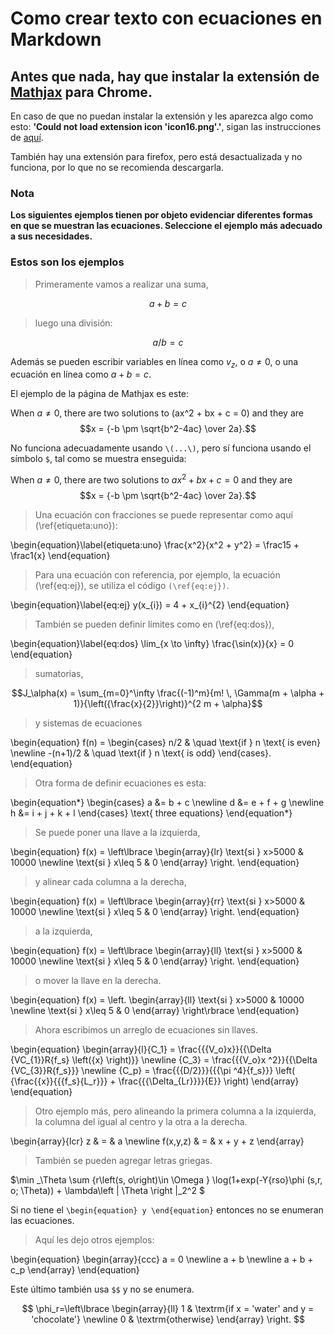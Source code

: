 # Como crear texto con ecuaciones en Markdown

## Antes que nada, hay que instalar la extensión de [Mathjax](https://chrome.google.com/webstore/detail/mathjax-plugin-for-github/ioemnmodlmafdkllaclgeombjnmnbima/related) para Chrome.

En caso de que no puedan instalar la extensión y les aparezca algo como esto:
**'Could not load extension icon 'icon16.png'.'**, sigan las instrucciones de [aquí](https://github.com/orsharir/github-mathjax/issues/24#issuecomment-462956434).

También hay una extensión para firefox, pero está desactualizada y no funciona, por lo que no se recomienda descargarla. 

### Nota
**Los siguientes ejemplos tienen por objeto evidenciar diferentes formas en que se muestran las ecuaciones. Seleccione el ejemplo más adecuado a sus necesidades.** 


### Estos son los ejemplos

>Primeramente vamos a realizar una suma,

$$a+b=c$$


>luego una división:

$$a/b=c$$


Además se pueden escribir variables en línea como $v_z$, o  $a \ne 0$, o una ecuación en línea como $a + b = c$.

El ejemplo de la página de Mathjax es este:

When $a \ne 0$, there are two solutions to \(ax^2 + bx + c = 0\) and they are
$$x = {-b \pm \sqrt{b^2-4ac} \over 2a}.$$


No funciona adecuadamente usando `\(...\)`, pero sí funciona usando el símbolo `$`, tal como se muestra enseguida:

When $a \ne 0$, there are two solutions to $ax^2 + bx + c = 0$ and they are
$$x = {-b \pm \sqrt{b^2-4ac} \over 2a}.$$


>Una ecuación con fracciones se puede representar como aquí (\ref{etiqueta:uno}):

\begin{equation}\label{etiqueta:uno}
\frac{x^2}{x^2 + y^2} = \frac15 + \frac1{x}
\end{equation}


>Para una ecuación con referencia, por ejemplo, la ecuación (\ref{eq:ej}), se utiliza el código `(\ref{eq:ej})`.

\begin{equation}\label{eq:ej}
y(x_{i}) = 4 + x_{i}^{2}
\end{equation}


>También se pueden definir límites como en (\ref{eq:dos}),

\begin{equation}\label{eq:dos}
\lim_{x \to \infty} \frac{\sin(x)}{x} = 0
\end{equation}


> sumatorias,

$$J_\alpha(x) = \sum_{m=0}^\infty \frac{(-1)^m}{m! \, \Gamma(m + \alpha + 1)}{\left({\frac{x}{2}}\right)}^{2 m + \alpha}$$


>y sistemas de ecuaciones

\begin{equation}
f(n) =
  \begin{cases}
    n/2       & \quad \text{if } n \text{ is even} \newline
    -(n+1)/2  & \quad \text{if } n \text{ is odd}
  \end{cases}.
\end{equation}


> Otra forma de definir ecuaciones es esta:

\begin{equation*}
\begin{cases}
  a &= b + c \newline
  d &= e + f + g \newline
  h &= i + j + k + l
\end{cases}
\text{ three equations}
\end{equation*}


> Se puede poner una llave a la izquierda,

\begin{equation}
f(x) = \left\lbrace
\begin{array}{lr}
\text{si } x>5000 & 10000 \newline
\text{si } x\leq 5 & 0
\end{array}
\right.
\end{equation}


> y alinear cada columna a la derecha,

\begin{equation}
f(x) = \left\lbrace
\begin{array}{rr}
\text{si } x>5000 & 10000 \newline
\text{si } x\leq 5 & 0
\end{array}
\right.
\end{equation}


> a la izquierda,

\begin{equation}
f(x) = \left\lbrace
\begin{array}{ll}
\text{si } x>5000 & 10000 \newline
\text{si } x\leq 5 & 0
\end{array}
\right.
\end{equation}


> o mover la llave en la derecha.

\begin{equation}
f(x) = \left.
\begin{array}{ll}
\text{si } x>5000 & 10000 \newline
\text{si } x\leq 5 & 0
\end{array}
\right\rbrace 
\end{equation}


> Ahora escribimos un arreglo de ecuaciones sin llaves.

\begin{equation}
\begin{array}{l}{C_1} = \frac{{{V_o}x}}{{\Delta {VC_{1}}R{f_s} \left({x} \right)}} \newline {C_3} = \frac{{{V_o}x ^2}}{{\Delta {VC_{3}}R{f_s}}} \newline {C_p} = \frac{{{D/2}}}{{{\pi ^4}{f_s}}} \left( {\frac{{x}}{{{f_s}{L_r}}} + \frac{{{\Delta_{Lr}}}}{E}} \right) \end{array}
\end{equation}


> Otro ejemplo más, pero alineando la primera columna a la izquierda, la columna del igual al centro y la otra a la derecha.

\begin{array}{lcr} z & = & a \newline f(x,y,z) & = & x + y + z \end{array}


> También se pueden agregar letras griegas.

$\min _\Theta \sum {r\left(s, o\right)\in \Omega } \log(1+exp(-Y{rso}\phi (s,r, o; \Theta)) + \lambda\left | \Theta \right |_2^2 $


Si no tiene el `\begin{equation} y \end{equation}` entonces no se enumeran las ecuaciones.


>Aquí les dejo otros ejemplos:

\begin{equation}
\begin{array}{ccc}
  a = 0  \newline 
  a + b \newline 
  a + b + c_p
\end{array}
\end{equation}


Este último también usa `$$` y no se enumera.

$$
\phi_r=\left\lbrace
\begin{array}{ll}
1 & \textrm{if x = 'water'  
and y = 'chocolate'}  \newline
0 & \textrm{otherwise}
\end{array}
\right.
$$
